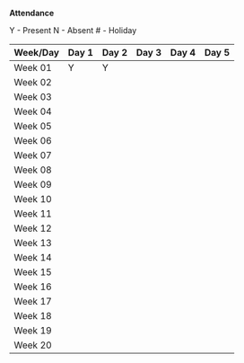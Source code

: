 
**Attendance** 

Y - Present   N - Absent   # - Holiday

| Week/Day | Day 1 | Day 2 | Day 3 | Day 4 | Day 5 |
| ------  | ---- | ---- | ---- | ---- | ---- |
| Week 01 |    Y |   Y  |      |      |      |
| Week 02 |      |      |      |      |      |
| Week 03 |      |      |      |      |      |
| Week 04 |      |      |      |      |      |
| Week 05 |      |      |      |      |      |
| Week 06 |      |      |      |      |      |
| Week 07 |      |      |      |      |      |
| Week 08 |      |      |      |      |      |
| Week 09 |      |      |      |      |      |
| Week 10 |      |      |      |      |      |
| Week 11 |      |      |      |      |      |
| Week 12 |      |      |      |      |      |
| Week 13 |      |      |      |      |      |
| Week 14 |      |      |      |      |      |
| Week 15 |      |      |      |      |      |
| Week 16 |      |      |      |      |      |
| Week 17 |      |      |      |      |      |
| Week 18 |      |      |      |      |      |
| Week 19 |      |      |      |      |      |
| Week 20 |      |      |      |      |      |
